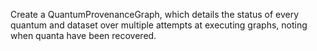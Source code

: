 Create a QuantumProvenanceGraph, which details the status of every quantum
and dataset over multiple attempts at executing graphs, noting when quanta
have been recovered.
